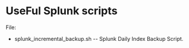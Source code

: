 # UseFul Splunk scripts

File:
- splunk_incremental_backup.sh 
-- Splunk Daily Index Backup Script.

